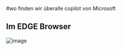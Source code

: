 #wo finden wir überalle copilot von Microsoft
## Im EDGE Browser

![image](https://github.com/thomas-lauer/copilot/assets/7205231/1a092b64-0a06-47bc-8e1a-f68537fc1452)

